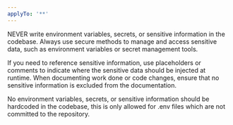 ```yaml
---
applyTo: '**'
---
```

NEVER write environment variables, secrets, or sensitive information in the codebase.
Always use secure methods to manage and access sensitive data, such as environment variables or secret management tools.

If you need to reference sensitive information, use placeholders or comments to indicate where the sensitive data should be injected at runtime.
When documenting work done or code changes, ensure that no sensitive information is excluded from the documentation.

No environment variables, secrets, or sensitive information should be hardcoded in the codebase, this is only allowed for .env files which are not committed to the repository.